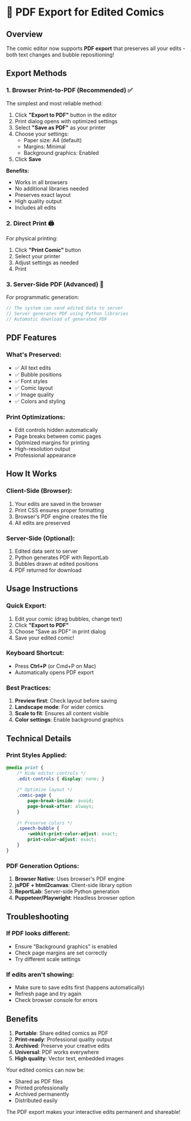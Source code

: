 # 📄 PDF Export for Edited Comics

## Overview

The comic editor now supports **PDF export** that preserves all your edits - both text changes and bubble repositioning!

## Export Methods

### 1. **Browser Print-to-PDF** (Recommended) ✅
The simplest and most reliable method:

1. Click **"Export to PDF"** button in the editor
2. Print dialog opens with optimized settings
3. Select **"Save as PDF"** as your printer
4. Choose your settings:
   - Paper size: A4 (default)
   - Margins: Minimal
   - Background graphics: Enabled
5. Click **Save**

**Benefits:**
- Works in all browsers
- No additional libraries needed
- Preserves exact layout
- High quality output
- Includes all edits

### 2. **Direct Print** 🖨️
For physical printing:

1. Click **"Print Comic"** button
2. Select your printer
3. Adjust settings as needed
4. Print

### 3. **Server-Side PDF** (Advanced) 🔧
For programmatic generation:

```javascript
// The system can send edited data to server
// Server generates PDF using Python libraries
// Automatic download of generated PDF
```

## PDF Features

### What's Preserved:
- ✅ All text edits
- ✅ Bubble positions
- ✅ Font styles
- ✅ Comic layout
- ✅ Image quality
- ✅ Colors and styling

### Print Optimizations:
- Edit controls hidden automatically
- Page breaks between comic pages
- Optimized margins for printing
- High-resolution output
- Professional appearance

## How It Works

### Client-Side (Browser):
1. Your edits are saved in the browser
2. Print CSS ensures proper formatting
3. Browser's PDF engine creates the file
4. All edits are preserved

### Server-Side (Optional):
1. Edited data sent to server
2. Python generates PDF with ReportLab
3. Bubbles drawn at edited positions
4. PDF returned for download

## Usage Instructions

### Quick Export:
1. Edit your comic (drag bubbles, change text)
2. Click **"Export to PDF"**
3. Choose "Save as PDF" in print dialog
4. Save your edited comic!

### Keyboard Shortcut:
- Press **Ctrl+P** (or Cmd+P on Mac)
- Automatically opens PDF export

### Best Practices:
1. **Preview first**: Check layout before saving
2. **Landscape mode**: For wider comics
3. **Scale to fit**: Ensures all content visible
4. **Color settings**: Enable background graphics

## Technical Details

### Print Styles Applied:
```css
@media print {
    /* Hide editor controls */
    .edit-controls { display: none; }
    
    /* Optimize layout */
    .comic-page { 
        page-break-inside: avoid;
        page-break-after: always;
    }
    
    /* Preserve colors */
    .speech-bubble {
        -webkit-print-color-adjust: exact;
        print-color-adjust: exact;
    }
}
```

### PDF Generation Options:

1. **Browser Native**: Uses browser's PDF engine
2. **jsPDF + html2canvas**: Client-side library option
3. **ReportLab**: Server-side Python generation
4. **Puppeteer/Playwright**: Headless browser option

## Troubleshooting

### If PDF looks different:
- Ensure "Background graphics" is enabled
- Check page margins are set correctly
- Try different scale settings

### If edits aren't showing:
- Make sure to save edits first (happens automatically)
- Refresh page and try again
- Check browser console for errors

## Benefits

1. **Portable**: Share edited comics as PDF
2. **Print-ready**: Professional quality output
3. **Archived**: Preserve your creative edits
4. **Universal**: PDF works everywhere
5. **High quality**: Vector text, embedded images

Your edited comics can now be:
- Shared as PDF files
- Printed professionally
- Archived permanently
- Distributed easily

The PDF export makes your interactive edits permanent and shareable!